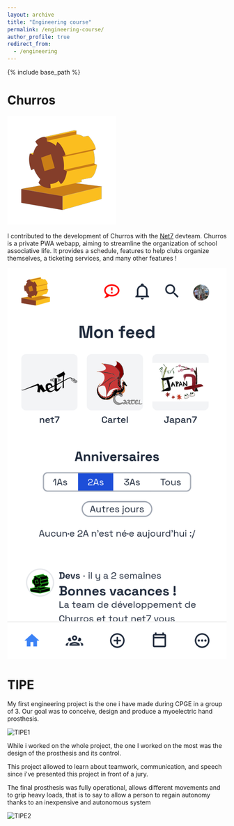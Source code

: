 ```yaml
---
layout: archive
title: "Engineering course"
permalink: /engineering-course/
author_profile: true
redirect_from:
  - /engineering
---
```


{% include base_path %}

Churros
======
![Churros](/images/churros.png)

I contributed to the development of Churros with the [Net7](https://net7.dev/) devteam. Churros is a private PWA webapp, aiming to streamline the organization of school associative life. It provides a schedule, features to help clubs organize themselves, a ticketing services, and many other features !

![churros1](/images/churros1.png)

TIPE
======

My first engineering project is the one i have made during CPGE in a group of 3. Our goal was to conceive, design and produce a myoelectric hand prosthesis.

![TIPE1](/files/TIPE1.png)

While i worked on the whole project, the one I worked on the most was the design of the prosthesis and its control.

This project allowed to learn about teamwork, communication, and speech since i've presented this project in front of a jury.

The final prosthesis was fully operational, allows different movements and to grip heavy loads, that is to say to allow a person to regain autonomy thanks to an inexpensive and autonomous system

![TIPE2](/files/TIPE2.png)
